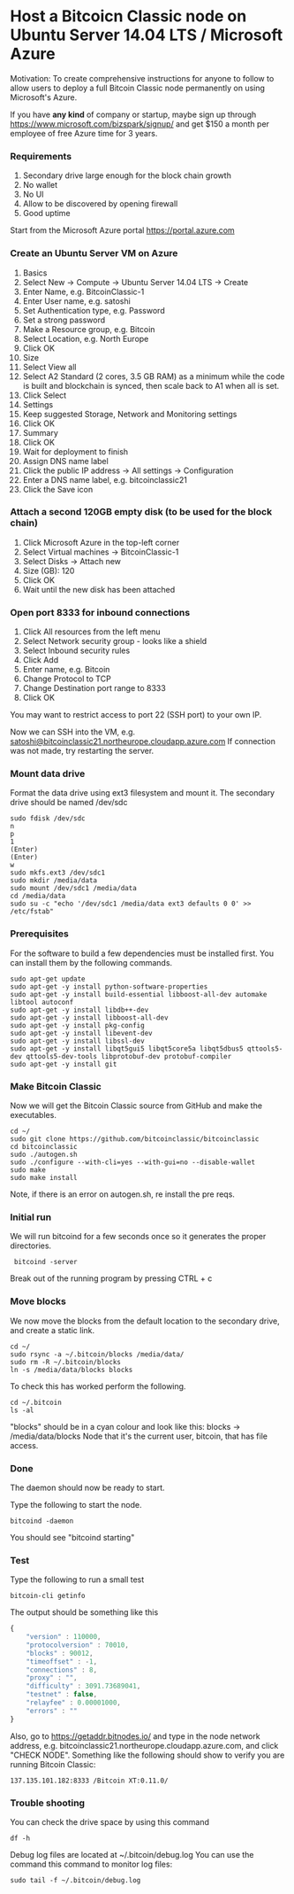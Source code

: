 # Host a Bitcoicn Classic node on Ubuntu Server 14.04 LTS / Microsoft Azure #

Motivation: To create comprehensive instructions for anyone to follow to allow users to deploy a full Bitcoin Classic node permanently on using Microsoft's Azure.

If you have **any kind** of company or startup, maybe sign up through https://www.microsoft.com/bizspark/signup/ and get $150 a month per employee of free Azure time for 3 years.

### Requirements ###
1. Secondary drive large enough for the block chain growth
2. No wallet
3. No UI
4. Allow to be discovered by opening firewall
5. Good uptime

Start from the Microsoft Azure portal https://portal.azure.com

### Create an Ubuntu Server VM on Azure ###

1. Basics
 1. Select New -> Compute -> Ubuntu Server 14.04 LTS -> Create
 2. Enter Name, e.g. BitcoinClassic-1
 3. Enter User name, e.g. satoshi
 3. Set Authentication type, e.g. Password
 4. Set a strong password
 5. Make a Resource group, e.g. Bitcoin
 6. Select Location, e.g. North Europe
 7. Click OK
2. Size
 1. Select View all
 2. Select A2 Standard (2 cores, 3.5 GB RAM) as a minimum while the code is built and blockchain is synced, then scale back to A1 when all is set.
 3. Click Select
3. Settings
 1. Keep suggested Storage, Network and Monitoring settings
 2. Click OK
4. Summary
 1. Click OK
 2. Wait for deployment to finish
5. Assign DNS name label
 1. Click the public IP address -> All settings -> Configuration
 2. Enter a DNS name label, e.g. bitcoinclassic21
 3. Click the Save icon
 
### Attach a second 120GB empty disk (to be used for the block chain) ###

1. Click Microsoft Azure in the top-left corner
2. Select Virtual machines -> BitcoinClassic-1
 1. Select Disks -> Attach new
 2. Size (GB): 120
 3. Click OK
 4. Wait until the new disk has been attached

### Open port 8333 for inbound connections  ###

1. Click All resources from the left menu
2. Select Network security group - looks like a shield
 1. Select Inbound security rules
 2. Click Add
 3. Enter name, e.g. Bitcoin
 4. Change Protocol to TCP
 4. Change Destination port range to 8333
 5. Click OK

You may want to restrict access to port 22 (SSH port) to your own IP.

Now we can SSH into the VM, e.g. satoshi@bitcoinclassic21.northeurope.cloudapp.azure.com
If connection was not made, try restarting the server.

### Mount data drive ###
Format the data drive using ext3 filesystem and mount it. The secondary drive should be named /dev/sdc
```
sudo fdisk /dev/sdc
n
p
1
(Enter)
(Enter)
w
sudo mkfs.ext3 /dev/sdc1
sudo mkdir /media/data
sudo mount /dev/sdc1 /media/data
cd /media/data
sudo su -c "echo '/dev/sdc1 /media/data ext3 defaults 0 0' >> /etc/fstab"
```

### Prerequisites ###

For the software to build a few dependencies must be installed first.  You can install them by the following commands.

```
sudo apt-get update
sudo apt-get -y install python-software-properties
sudo apt-get -y install build-essential libboost-all-dev automake libtool autoconf
sudo apt-get -y install libdb++-dev
sudo apt-get -y install libboost-all-dev
sudo apt-get -y install pkg-config
sudo apt-get -y install libevent-dev
sudo apt-get -y install libssl-dev
sudo apt-get -y install libqt5gui5 libqt5core5a libqt5dbus5 qttools5-dev qttools5-dev-tools libprotobuf-dev protobuf-compiler
sudo apt-get -y install git

```

### Make Bitcoin Classic ###
Now we will get the Bitcoin Classic source from GitHub and make the executables.
```
cd ~/
sudo git clone https://github.com/bitcoinclassic/bitcoinclassic
cd bitcoinclassic
sudo ./autogen.sh
sudo ./configure --with-cli=yes --with-gui=no --disable-wallet
sudo make 
sudo make install
```

Note, if there is an error on autogen.sh, re install the pre reqs.

### Initial run ###
We will run bitcoind for a few seconds once so it generates the proper directories.

```
 bitcoind -server
```

Break out of the running program by pressing CTRL + c

### Move blocks ###
We now move the blocks from the default location to the secondary drive, and create a static link.

```
cd ~/
sudo rsync -a ~/.bitcoin/blocks /media/data/
sudo rm -R ~/.bitcoin/blocks
ln -s /media/data/blocks blocks
```

To check this has worked perform the following.
```
cd ~/.bitcoin
ls -al
```

"blocks" should be in a cyan colour and look like this: blocks -> /media/data/blocks
Node that it's the current user, bitcoin, that has file access.

### Done ###
The daemon should now be ready to start.

Type the following to start the node.
```
bitcoind -daemon
```

You should see "bitcoind starting"

### Test ###
Type the following to run a small test
```
bitcoin-cli getinfo
```

The output should be something like this
```javascript
{
    "version" : 110000,
    "protocolversion" : 70010,
    "blocks" : 90012,
    "timeoffset" : -1,
    "connections" : 8,
    "proxy" : "",
    "difficulty" : 3091.73689041,
    "testnet" : false,
    "relayfee" : 0.00001000,
    "errors" : ""
}
```

Also, go to https://getaddr.bitnodes.io/ and type in the node network address, e.g. bitcoinclassic21.northeurope.cloudapp.azure.com, and click "CHECK NODE". Something like the following should show to verify you are running Bitcoin Classic:

`137.135.101.182:8333 /Bitcoin XT:0.11.0/`

### Trouble shooting ###

You can check the drive space by using this command
```
df -h
```

Debug log files are located at ~/.bitcoin/debug.log
You can use the command this command to monitor log files:
```
sudo tail -f ~/.bitcoin/debug.log
```
